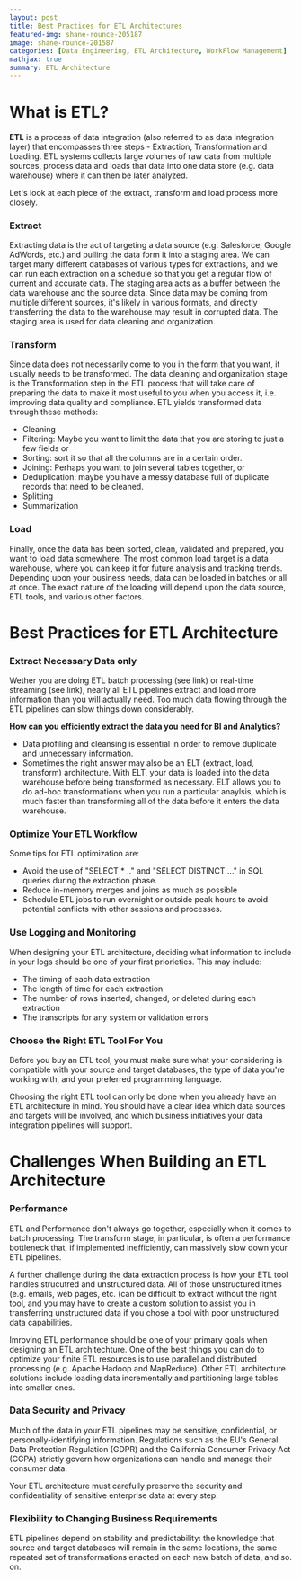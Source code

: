```yaml
---
layout: post
title: Best Practices for ETL Architectures
featured-img: shane-rounce-205187
image: shane-rounce-201587
categories: [Data Engineering, ETL Architecture, WorkFlow Management]
mathjax: true
summary: ETL Architecture
---
```


# What is ETL?
**ETL** is a process of data integration (also referred to as data integration layer) that encompasses three steps - Extraction, Transformation and Loading. ETL systems collects large volumes of raw data from multiple sources, process data and loads that data into one data store (e.g. data warehouse) where it can then be later analyzed.

Let's look at each piece of the extract, transform and load process more closely.

### Extract
Extracting data is the act of targeting a data source (e.g. Salesforce, Google AdWords, etc.) and pulling the data form it into a staging area. We can target many different databases of various types for extractions, and we can run each extraction on a schedule so that you get a regular flow of current and accurate data. The staging area acts as a buffer between the data warehouse and the source data. Since data may be coming from multiple different sources, it's likely in various formats, and directly transferring the data to the warehouse may result in corrupted data. The staging area is used for data cleaning and organization.

### Transform
Since data does not necessarily come to you in the form that you want, it usually needs to be transformed. The data cleaning and organization stage is the Transformation step in the ETL process that will take care of preparing the data to make it most useful to you when you access it, i.e. improving data quality and compliance. ETL yields transformed data through these methods:
- Cleaning
- Filtering: Maybe you want to limit the data that you are storing to just a few fields or 
- Sorting: sort it so that all the columns are in a certain order. 
- Joining: Perhaps you want to join several tables together, or
- Deduplication: maybe you have a messy database full of duplicate records that need to be cleaned.
- Splitting
- Summarization

### Load
Finally, once the data has been sorted, clean, validated and prepared, you want to load data somewhere. The most common load target is a data warehouse, where you can keep it for future analysis and tracking trends. Depending upon your business needs, data can be loaded in batches or all at once. The exact nature of the loading will depend upon the data source, ETL tools, and various other factors.

# Best Practices for ETL Architecture

### Extract Necessary Data only

Wether you are doing ETL batch processing (see link) or real-time streaming (see link), nearly all ETL pipelines extract and load more information than you will actually need. Too much data flowing through the ETL pipelines can slow things down considerably.

**How can you efficiently extract the data you need for BI and Analytics?**
- Data profiling and cleansing is essential in order to remove duplicate and unnecessary information.
- Sometimes the right answer may also be an ELT (extract, load, transform) architecture. With ELT, your data is loaded into the data warehouse before being transformed as necessary. ELT allows you to do ad-hoc transformations when you run a particular anaylsis, which is much faster than transforming all of the data before it enters the data warehouse.

### Optimize Your ETL Workflow
Some tips for ETL optimization are:
- Avoid the use of "SELECT * .." and "SELECT DISTINCT ..." in SQL queries during the extraction phase.
- Reduce in-memory merges and joins as much as possible
- Schedule ETL jobs to run overnight or outside peak hours to avoid potential conflicts with other sessions and processes.

### Use Logging and Monitoring
When designing your ETL architecture, deciding what information to include in your logs should be one of your first priorieties. This may include:
- The timing of each data extraction
- The length of time for each extraction
- The number of rows inserted, changed, or deleted during each extraction
- The transcripts for any system or validation errors


### Choose the Right ETL Tool For You
Before you buy an ETL tool, you must make sure what your considering is compatible with your source and target databases, the type of data you're working with, and your preferred programming language.

Choosing the right ETL tool can only be done when you already have an ETL architecture in mind. You should have a clear idea which data sources and targets will be involved, and which business initiatives your data integration pipelines will support.

# Challenges When Building an ETL Architecture
### Performance
ETL and Performance don't always go together, especially when it comes to batch processing. The transform stage, in particular, is often a performance bottleneck that, if implemented inefficiently, can massively slow down your ETL pipelines.

A further challenge during the data extraction process is how your ETL tool handles strucutred and unstructured data. All of those unstructured itmes (e.g. emails, web pages, etc. (can be difficult to extract without the right tool, and you  may have to create a custom solution to assist you in transferring unstructured data if you chose a tool with poor unstructured data capabilities.

Imroving ETL performance should be one of your primary goals when designing an ETL architechture. One of the best things you can do to optimize your finite ETL resources is to use parallel and distributed processing (e.g. Apache Hadoop and MapReduce). Other ETL architecture solutions include loading data incrementally and partitioning large tables into smaller ones.

### Data Security and Privacy
Much of the data in your ETL pipelines may be sensitive, confidential, or personally-identifying information. Regulations such as the EU's General Data Protection Regulation (GDPR) and the California Consumer Privacy Act (CCPA) strictly govern how organizations can handle and manage their consumer data.

Your ETL architecture must carefully preserve the security and confidentiality of sensitive enterprise data at every step.

### Flexibility to Changing Business Requirements
ETL pipelines depend on stability and predictability: the knowledge that source and target databases will remain in the same locations, the same repeated set of transformations enacted on each new batch of data, and so. on. 





